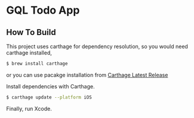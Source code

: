 # GQL Todo App

## How To Build

This project uses carthage for dependency resolution, so you would need carthage installed,

```bash
$ brew install carthage
```
or you can use pacakge installation from [Carthage Latest Release](https://github.com/Carthage/Carthage/releases)

Install dependencies with Carthage.

```bash
$ carthage update --platform iOS
```

Finally, run Xcode.
